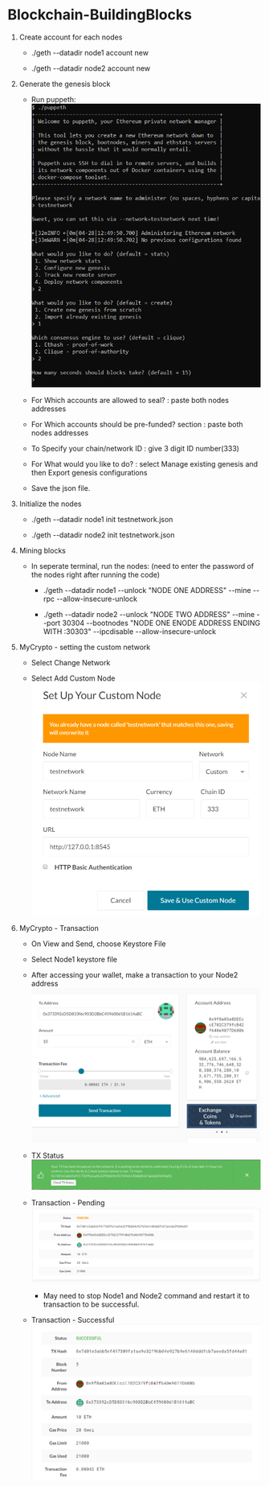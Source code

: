 # Blockchain-BuildingBlocks

1. Create account for each nodes
    - ./geth --datadir node1 account new

    - ./geth --datadir node2 account new

2. Generate the genesis block

    - Run puppeth:
    ![puppeth](https://github.com/eayca/Blockchain-BuildingBlocks/blob/main/18.Blockchain_Directory/Screenshots/puppeth_1.png?raw=true)

    - For Which accounts are allowed to seal? : paste both nodes addresses

    - For Which accounts should be pre-funded? section : paste both nodes addresses

    - To Specify your chain/network ID : give 3 digit ID number(333)

    - For What would you like to do? : select Manage existing genesis and then Export genesis configurations

    - Save the json file.

3. Initialize the nodes

    - ./geth --datadir node1 init testnetwork.json

    - ./geth --datadir node2 init testnetwork.json

4. Mining blocks
    - In seperate terminal, run the nodes: (need to enter the password of the nodes right after running the code)

        - ./geth --datadir node1 --unlock "NODE ONE ADDRESS" --mine --rpc --allow-insecure-unlock

        - ./geth --datadir node2 --unlock "NODE TWO ADDRESS" --mine --port 30304 --bootnodes "NODE ONE ENODE ADDRESS ENDING WITH :30303" --ipcdisable --allow-insecure-unlock

5. MyCrypto - setting the custom network

    - Select Change Network

    - Select Add Custom Node
    ![customnode](https://github.com/eayca/Blockchain-BuildingBlocks/blob/main/18.Blockchain_Directory/Screenshots/setting_custom_network.png?raw=true)


6. MyCrypto - Transaction

    - On View and Send, choose Keystore File

    - Select Node1 keystore file

    - After accessing your wallet, make a transaction to your Node2 address
    ![nodeone](https://github.com/eayca/Blockchain-BuildingBlocks/blob/main/18.Blockchain_Directory/Screenshots/sending_tx.png?raw=true)

    - TX Status
    ![txstatus](https://github.com/eayca/Blockchain-BuildingBlocks/blob/main/18.Blockchain_Directory/Screenshots/tx_status.png?raw=true)

    - Transaction - Pending
    ![pending](https://github.com/eayca/Blockchain-BuildingBlocks/blob/main/18.Blockchain_Directory/Screenshots/tx_status_pending.png?raw=true)

        - May need to stop Node1 and Node2 command and restart it to transaction to be successful. 
    - Transaction - Successful
    ![successful](https://github.com/eayca/Blockchain-BuildingBlocks/blob/main/18.Blockchain_Directory/Screenshots/tx_status_sucessful.png?raw=true)


